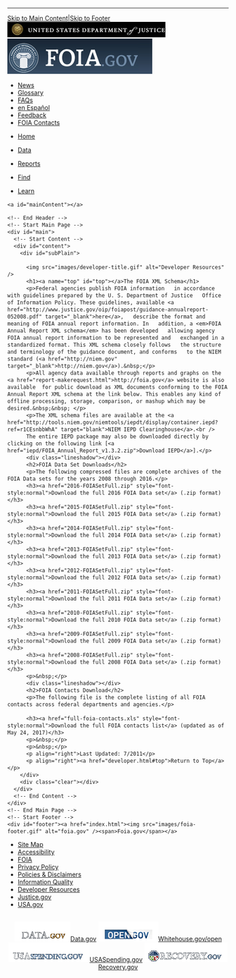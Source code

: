 ---
<!DOCTYPE html PUBLIC "-//W3C//DTD XHTML 1.1//EN" "http://www.w3.org/TR/xhtml11/DTD/xhtml11.dtd">
<html xmlns="http://www.w3.org/1999/xhtml" xml:lang="en">
<head>
<meta http-equiv="cache-control" content="no-cache" />
<meta http-equiv="PRAGMA" content="NO-CACHE" />
<link rel="stylesheet" type="text/css" href="foia-style.css" />
<style>
/*Change class to Indicate Current Active Page
#tabnav li a.about {background: url(images/tab-about_on.png) 0 0 no-repeat;color: #121b26;}*/
/*Change to Indicate Current Active About Page*/
#subNav li.subNav05 a {	background: #fff;color: #336699;}
</style>
<script type="text/javascript" src="foiareport.js"></script>
<script type="text/javascript" src="FusionCharts.js"></script>
<title>FOIA.gov - Freedom of Information Act: Developer Resources</title>
</head>
<body>
<!-- Start FOIA Template -->
<div id="background">
  <div id="container">
    <!-- Start Header -->
    <script async type="text/javascript" id="_fed_an_ua_tag" src="https://dap.digitalgov.gov/Universal-Federated-Analytics-Min.js?agency=DOJ"></script>
<script type="text/javascript" src="scripts/breakout.js"></script>
<div id="header">
  <div class="skip"><a id="skip-link" href="developer.html#mainContent">Skip to Main Content</a>|<a id="skip-link" href="developer.html#footerLinks">Skip to Footer</a></div>
  <div id="doj"><img src="images/doj-top-logo.jpg" alt="United States Department of Justice" width="360" height="35" class="headerDOJ" /></div>
  <div id="headNav">
    <div><a href="index.html"><img src="images/foia-title-final.jpg" alt="Foia.gov" width="330" height="80" class="foiaTitle" /></a></div>
    <div class="right">
      <ul>
        <li><a href="news.html">News</a></li>
		<li><a href="glossary.html">Glossary</a></li>
		<li><a href="faq.html">FAQs</a></li>
		<li><a href="index-es.html">en Espa&ntilde;ol</a></li>
        <li><a href="feedback.html">Feedback</a></li>
		<li><a href="report-makerequest.html">FOIA Contacts</a></li>
      </ul>
    </div>
  </div>
  <div class="clear"></div>
  <div id="tabs">
    <div id="tabnav">
      <ul>
       <li><a href="index.html" class="home"><p>Home</p></a></li>
       <li><a href="data.html" class="data"><p>Data</p></a></li>
       <li><a href="reports.html" class="reports"><p>Reports</p></a></li>
	   <li><a href="search.html" class="find"><p>Find</p></a></li>
       <li><a href="about.html" class="about"><p>Learn</p></a></li>
      </ul>
    </div>
    
	<a id="mainContent"></a>
  </div>
</div>

    <!-- End Header -->
    <!-- Start Main Page -->
    <div id="main">
      <!-- Start Content -->
      <div id="content">
        <div id="subPlain">

          <img src="images/developer-title.gif" alt="Developer Resources" />
          <h1><a name="top" id="top"></a>The FOIA XML Schema</h1>
          <p>Federal agencies publish FOIA information   in accordance with guidelines prepared by the U. S. Department of Justice   Office of Information Policy. These guidelines, available <a href="http://www.justice.gov/oip/foiapost/guidance-annualreport-052008.pdf" target="_blank">here</a>,   describe the format and meaning of FOIA annual report information. In   addition, a <em>FOIA Annual Report XML schema</em> has been developed   allowing agency FOIA annual report information to be represented and   exchanged in a standardized format. This XML schema closely follows   the structure and terminology of the guidance document, and conforms   to the NIEM standard (<a href="http://niem.gov" target="_blank">http://niem.gov</a>).&nbsp;</p>
    	  <p>All agency data available through reports and graphs on the <a href="report-makerequest.html">http://foia.gov</a> website is also available  for public download as XML documents conforming to the FOIA Annual Report XML schema at the link below. This enables any kind of  offline processing, storage, comparison, or mashup which may be desired.&nbsp;&nbsp; </p>
    	  <p>The XML schema files are available at the <a href="http://tools.niem.gov/niemtools/iepdt/display/container.iepd?ref=r1CEsnbbWhA" target="blank">NIEM IEPD Clearinghouse</a>.<br />
          The entire IEPD package may also be downloaded directly by clicking on the following link [<a href="iepd/FOIA_Annual_Report_v1.3.2.zip">Download IEPD</a>].</p>
		  <div class="lineshadow"></div>
          <h2>FOIA Data Set Downloads</h2>
          <p>The following compressed files are complete archives of the  FOIA Data sets for the years 2008 through 2016.</p>
          <h3><a href="2016-FOIASetFull.zip" style="font-style:normal">Download the full 2016 FOIA Data set</a> (.zip format)</h3>
          <h3><a href="2015-FOIASetFull.zip" style="font-style:normal">Download the full 2015 FOIA Data set</a> (.zip format)</h3>
          <h3><a href="2014-FOIASetFull.zip" style="font-style:normal">Download the full 2014 FOIA Data set</a> (.zip format)</h3>
          <h3><a href="2013-FOIASetFull.zip" style="font-style:normal">Download the full 2013 FOIA Data set</a> (.zip format)</h3>
          <h3><a href="2012-FOIASetFull.zip" style="font-style:normal">Download the full 2012 FOIA Data set</a> (.zip format)</h3>
          <h3><a href="2011-FOIASetFull.zip" style="font-style:normal">Download the full 2011 FOIA Data set</a> (.zip format)</h3>
          <h3><a href="2010-FOIASetFull.zip" style="font-style:normal">Download the full 2010 FOIA Data set</a> (.zip format)</h3>
          <h3><a href="2009-FOIASetFull.zip" style="font-style:normal">Download the full 2009 FOIA Data set</a> (.zip format)</h3>
          <h3><a href="2008-FOIASetFull.zip" style="font-style:normal">Download the full 2008 FOIA Data set</a> (.zip format)</h3>
          <p>&nbsp;</p>
          <div class="lineshadow"></div>
          <h2>FOIA Contacts Download</h2>
          <p>The following file is the complete listing of all FOIA contacts across federal departments and agencies.</p>
          
          <h3><a href="full-foia-contacts.xls" style="font-style:normal">Download the full FOIA contacts list</a> (updated as of May 24, 2017)</h3>
          <p>&nbsp;</p>
          <p>&nbsp;</p>
          <p align="right">Last Updated: 7/2011</p>
          <p align="right"><a href="developer.html#top">Return to Top</a></p>
        </div>
        <div class="clear"></div>
      </div>
      <!-- End Content -->
    </div>
    <!-- End Main Page -->
    <!-- Start Footer -->
    <div id="footer"><a href="index.html"><img src="images/foia-footer.gif" alt="foia.gov" /><span>Foia.gov</span></a>
  <div id="footerNav">   
	<a id="footerLinks"></a>
  <ul>
    <li><a href="sitemap.html">Site Map</a></li>
	<li><a href="https://www.justice.gov/accessibility/accessibility-information">Accessibility</a></li>
	<li><a href="foia-info.html">FOIA</a></li>
	<li><a href="https://www.justice.gov/doj/privacy-policy">Privacy Policy</a></li>
	<li><a href="https://www.justice.gov/legalpolicies">Policies &amp; Disclaimers</a></li>
	<li><a href="quality.html">Information Quality</a></li>
	<li><a href="developer.html">Developer Resources</a></li>
	<li><a href="http://www.justice.gov">Justice.gov</a></li>
	<li><a href="http://www.usa.gov">USA.gov</a></li>
  </ul>
  </div>
  <div class="clear">&nbsp;</div>
  <div align="center">
    <a href="http://www.data.gov/"><img src="images/datagov-footer.gif" alt="data.gov" /><span>Data.gov</span></a>
	<a href="http://www.whitehouse.gov/open"><img src="images/opengov-footer.gif" alt="whitehouse.gov/open" /><span>Whitehouse.gov/open</span></a>
	<a href="http://www.usaspending.gov/"><img src="images/usaspending-footer.gif" alt="usaspending.gov" /><span>USASpending.gov</span></a>
    <a href="http://www.recovery.gov/"><img src="images/recoverygov-footer.gif" alt="recovery.gov" /><span>Recovery.gov</span></a>
  </div>
</div>
    <!-- End Footer -->
  </div>
</div>
<!-- End FOIA Template -->
</body>
</html>
